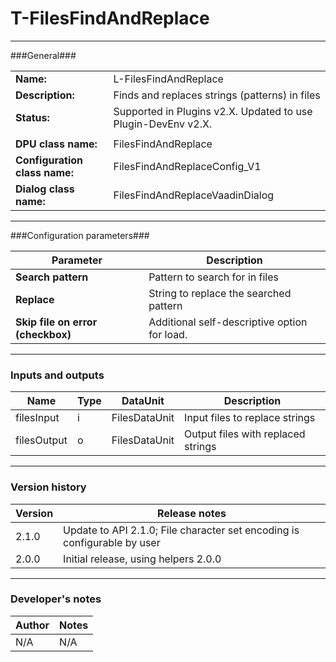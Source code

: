 # T-FilesFindAndReplace #
----------

###General###

|                              |                                                               |
|------------------------------|---------------------------------------------------------------|
|**Name:**                     |L-FilesFindAndReplace                                          |
|**Description:**              |Finds and replaces strings (patterns) in files                 |
|**Status:**                   |Supported in Plugins v2.X. Updated to use Plugin-DevEnv v2.X.       |
|                              |                                                               |
|**DPU class name:**           |FilesFindAndReplace                                            | 
|**Configuration class name:** |FilesFindAndReplaceConfig_V1                                   |
|**Dialog class name:**        |FilesFindAndReplaceVaadinDialog                                | 

***

###Configuration parameters###

|Parameter                        |Description                             |                                                        
|---------------------------------|----------------------------------------|
|**Search pattern** |Pattern to search for in files |
|**Replace** | String to replace the searched pattern|
|**Skip file on error (checkbox)** | Additional self-descriptive option for load. |

***

### Inputs and outputs ###

|Name                |Type       |DataUnit                         |Description                        |
|--------------------|-----------|---------------------------------|-----------------------------------|
|filesInput |i |FilesDataUnit |Input files to replace strings  |
|filesOutput |o|FilesDataUnit|Output files with replaced strings |

***

### Version history ###

|Version            |Release notes                                   |
|-------------------|------------------------------------------------|
|2.1.0              | Update to API 2.1.0; File character set encoding is configurable by user    |
|2.0.0              | Initial release, using helpers 2.0.0           |                                


***

### Developer's notes ###

|Author            |Notes                 |
|------------------|----------------------|
|N/A               |N/A                   | 

